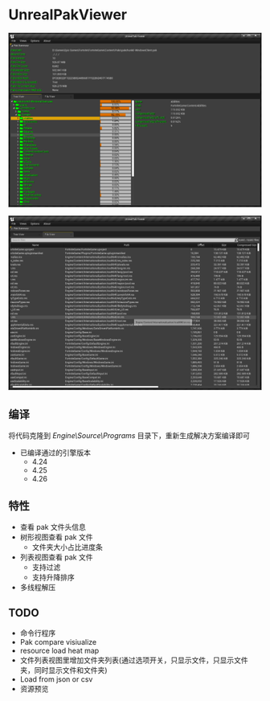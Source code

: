 # UnrealPakViewer ##

![UnrealPakViewer.png](UnrealPakViewer.png)

![FileList.png](FileList.png)

## 编译 ##

将代码克隆到 *Engine\Source\Programs* 目录下，重新生成解决方案编译即可

* 已编译通过的引擎版本
  * 4.24
  * 4.25
  * 4.26

## 特性 ##

* 查看 pak 文件头信息
* 树形视图查看 pak 文件
  * 文件夹大小占比进度条
* 列表视图查看 pak 文件
  * 支持过滤
  * 支持升降排序
* 多线程解压

## TODO ##

* 命令行程序
* Pak compare visiualize
* resource load heat map
* 文件列表视图里增加文件夹列表(通过选项开关，只显示文件，只显示文件夹，同时显示文件和文件夹)
* Load from json or csv
* 资源预览
